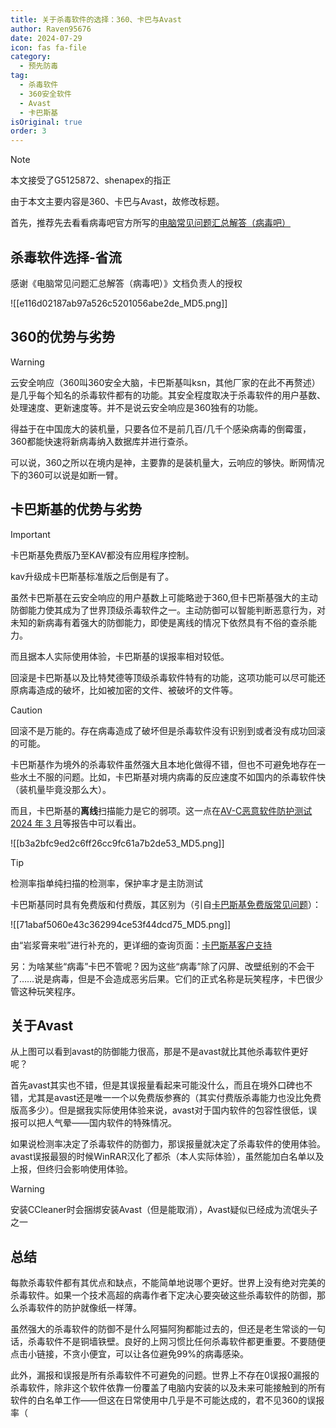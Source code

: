 ```yaml
---
title: 关于杀毒软件的选择：360、卡巴与Avast
author: Raven95676
date: 2024-07-29
icon: fas fa-file
category:
  - 预先防毒
tag:
  - 杀毒软件
  - 360安全软件
  - Avast
  - 卡巴斯基
isOriginal: true
order: 3
---
```

> [!note]
> 本文接受了G5125872、shenapex的指正
>
> 由于本文主要内容是360、卡巴与Avast，故修改标题。

首先，推荐先去看看病毒吧官方所写的[电脑常见问题汇总解答（病毒吧）](https://docs.qq.com/doc/DSU9mbmt5SHp2YmFS)

## 杀毒软件选择-省流

感谢《电脑常见问题汇总解答（病毒吧）》文档负责人的授权

![[e116d02187ab97a526c5201056abe2de_MD5.png]]

## 360的优势与劣势

> [!warning]
> 云安全响应（360叫360安全大脑，卡巴斯基叫ksn，其他厂家的在此不再赘述）是几乎每个知名的杀毒软件都有的功能。其安全程度取决于杀毒软件的用户基数、处理速度、更新速度等。并不是说云安全响应是360独有的功能。

得益于在中国庞大的装机量，只要各位不是前几百/几千个感染病毒的倒霉蛋，360都能快速将新病毒纳入数据库并进行查杀。

可以说，360之所以在境内是神，主要靠的是装机量大，云响应的够快。断网情况下的360可以说是如断一臂。

## 卡巴斯基的优势与劣势

> [!important]
> 卡巴斯基免费版乃至KAV都没有应用程序控制。
>
> kav升级成卡巴斯基标准版之后倒是有了。

虽然卡巴斯基在云安全响应的用户基数上可能略逊于360,但卡巴斯基强大的主动防御能力使其成为了世界顶级杀毒软件之一。主动防御可以智能判断恶意行为，对未知的新病毒有着强大的防御能力，即使是离线的情况下依然具有不俗的查杀能力。

而且据本人实际使用体验，卡巴斯基的误报率相对较低。

回滚是卡巴斯基以及比特梵德等顶级杀毒软件特有的功能，这项功能可以尽可能还原病毒造成的破坏，比如被加密的文件、被破坏的文件等。

> [!caution]
> 回滚不是万能的。存在病毒造成了破坏但是杀毒软件没有识别到或者没有成功回滚的可能。

卡巴斯基作为境外的杀毒软件虽然强大且本地化做得不错，但也不可避免地存在一些水土不服的问题。比如，卡巴斯基对境内病毒的反应速度不如国内的杀毒软件快（装机量毕竟没那么大）。

而且，卡巴斯基的**离线**扫描能力是它的弱项。这一点在[AV-C恶意软件防护测试 2024 年 3 月](https://www.av-comparatives.org/tests/malware-protection-test-march-2024/)等报告中可以看出。

![[b3a2bfc9ed2c6ff26cc9fc61a7b2de53_MD5.png]]

> [!tip]
> 检测率指单纯扫描的检测率，保护率才是主防测试

卡巴斯基同时具有免费版和付费版，其区别为（引自[卡巴斯基免费版常见问题](https://www.kaspersky.com.cn/blog/kaspersky-free-faq/8245/)）：

![[71abaf5060e43c362994ce53f44dcd75_MD5.png]]

由“岩浆膏来啦”进行补充的，更详细的查询页面：[卡巴斯基客户支持](https://support.kaspersky.cn/consumer)

另：为啥某些“病毒”卡巴不管呢？因为这些“病毒”除了闪屏、改壁纸别的不会干了……说是病毒，但是不会造成恶劣后果。它们的正式名称是玩笑程序，卡巴很少管这种玩笑程序。

## 关于Avast

从上图可以看到avast的防御能力很高，那是不是avast就比其他杀毒软件更好呢？

首先avast其实也不错，但是其误报量看起来可能没什么，而且在境外口碑也不错，尤其是avast还是唯一一个以免费版参赛的（其实付费版杀毒能力也没比免费版高多少）。但是据我实际使用体验来说，avast对于国内软件的包容性很低，误报可以把人气晕——国内软件的特殊情况。

如果说检测率决定了杀毒软件的防御力，那误报量就决定了杀毒软件的使用体验。avast误报最狠的时候WinRAR汉化了都杀（本人实际体验），虽然能加白名单以及上报，但终归会影响使用体验。

> [!warning]
> 安装CCleaner时会捆绑安装Avast（但是能取消），Avast疑似已经成为流氓头子之一

## 总结

每款杀毒软件都有其优点和缺点，不能简单地说哪个更好。世界上没有绝对完美的杀毒软件。如果一个技术高超的病毒作者下定决心要突破这些杀毒软件的防御，那么杀毒软件的防护就像纸一样薄。

虽然强大的杀毒软件的防御不是什么阿猫阿狗都能过去的，但还是老生常谈的一句话，杀毒软件不是铜墙铁壁。良好的上网习惯比任何杀毒软件都更重要。不要随便点击小链接，不贪小便宜，可以让各位避免99%的病毒感染。

此外，漏报和误报是所有杀毒软件不可避免的问题。世界上不存在0误报0漏报的杀毒软件，除非这个软件依靠一份覆盖了电脑内安装的以及未来可能接触到的所有软件的白名单工作——但这在日常使用中几乎是不可能达成的，君不见360的误报率（
